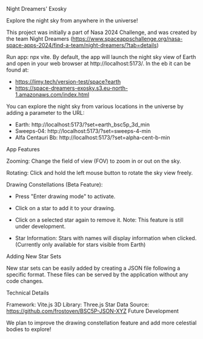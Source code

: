 Night Dreamers' Exosky

Explore the night sky from anywhere in the universe!

This project was initially a part of Nasa 2024 Challenge, and was created by the team Night Dreamers (https://www.spaceappschallenge.org/nasa-space-apps-2024/find-a-team/night-dreamers/?tab=details)

Run app: npx vite. By default, the app will launch the night sky view of Earth and open in your web browser at http://localhost:5173/. In the eb it can be found at:
- https://limy.tech/version-test/space?earth
- https://space-dreamers-exosky.s3.eu-north-1.amazonaws.com/index.html


You can explore the night sky from various locations in the universe by adding a parameter to the URL:

- Earth: http://localhost:5173/?set=earth_bsc5p_3d_min
- Sweeps-04: http://localhost:5173/?set=sweeps-4-min
- Alfa Centauri Bb: http://localhost:5173/?set=alpha-cent-b-min

App Features

Zooming: Change the field of view (FOV) to zoom in or out on the sky.

Rotating: Click and hold the left mouse button to rotate the sky view freely.

Drawing Constellations (Beta Feature):
- Press "Enter drawing mode" to activate.
- Click on a star to add it to your drawing.
- Click on a selected star again to remove it.
Note: This feature is still under development.

- Star Information: Stars with names will display information when clicked. (Currently only available for stars visible from Earth)

Adding New Star Sets

New star sets can be easily added by creating a JSON file following a specific format. These files can be served by the application without any code changes.

Technical Details

Framework: Vite.js
3D Library: Three.js
Star Data Source: https://github.com/frostoven/BSC5P-JSON-XYZ
Future Development

We plan to improve the drawing constellation feature and add more celestial bodies to explore!
